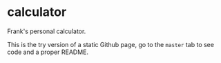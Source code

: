 # calculator
Frank's personal calculator.

This is the try version of a static Github page, go to the `master` tab to see code and a proper README.
